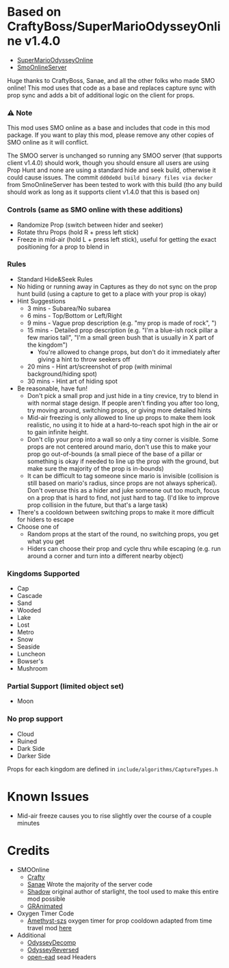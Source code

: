 # Based on CraftyBoss/SuperMarioOdysseyOnline **v1.4.0**
* [SuperMarioOdysseyOnline](https://github.com/CraftyBoss/SuperMarioOdysseyOnline)
* [SmoOnlineServer](https://github.com/Sanae6/SmoOnlineServer)  
  
Huge thanks to CraftyBoss, Sanae, and all the other folks who made SMO online! This mod uses that code as a base and replaces capture sync with prop sync and adds a bit of additional logic on the client for props. 

### :warning: Note
This mod uses SMO online as a base and includes that code in this mod package. If you want to play this mod, please remove any other copies of SMO online as it will conflict.

The SMOO server is unchanged so running any SMOO server (that supports client v1.4.0) should work, though you should ensure all users are using Prop Hunt and none are using a standard hide and seek build, otherwise it could cause issues. The commit `dd0de0d build binary files via docker` from SmoOnlineServer has been tested to work with this build (tho any build should work as long as it supports client v1.4.0 that this is based on)

### Controls (same as SMO online with these additions)
* Randomize Prop (switch between hider and seeker)
* Rotate thru Props (hold R + press left stick)
* Freeze in mid-air (hold L + press left stick), useful for getting the exact positioning for a prop to blend in

### Rules
* Standard Hide&Seek Rules
* No hiding or running away in Captures as they do not sync on the prop hunt build (using a capture to get to a place with your prop is okay)
* Hint Suggestions
  * 3 mins - Subarea/No subarea
  * 6 mins - Top/Bottom or Left/Right
  * 9 mins - Vague prop description (e.g. "my prop is made of rock", ")
  * 15 mins - Detailed prop description (e.g. "I'm a blue-ish rock pillar a few marios tall", "I'm a small green bush that is usually in X part of the kingdom")
    * You're allowed to change props, but don't do it immediately after giving a hint to throw seekers off
  * 20 mins - Hint art/screenshot of prop (with minimal background/hiding spot)
  * 30 mins - Hint art of hiding spot
* Be reasonable, have fun!
  * Don't pick a small prop and just hide in a tiny crevice, try to blend in with normal stage design. If people aren't finding you after too long, try moving around, switching props, or giving more detailed hints
  * Mid-air freezing is only allowed to line up props to make them look realistic, no using it to hide at a hard-to-reach spot high in the air or to gain infinite height.
  * Don't clip your prop into a wall so only a tiny corner is visible. Some props are not centered around mario, don't use this to make your prop go out-of-bounds (a small piece of the base of a pillar or something is okay if needed to line up the prop with the ground, but make sure the majority of the prop is in-bounds)
  * It can be difficult to tag someone since mario is invisible (collision is still based on mario's radius, since props are not always spherical). Don't overuse this as a hider and juke someone out too much, focus on a prop that is hard to find, not just hard to tag. (I'd like to improve prop collision in the future, but that's a large task)
* There's a cooldown between switching props to make it more difficult for hiders to escape
* Choose one of
    * Random props at the start of the round, no switching props, you get what you get
    * Hiders can choose their prop and cycle thru while escaping (e.g. run around a corner and turn into a different nearby object)

### Kingdoms Supported
* Cap
* Cascade
* Sand
* Wooded
* Lake
* Lost
* Metro
* Snow
* Seaside
* Luncheon
* Bowser's
* Mushroom  

### Partial Support (limited object set)
* Moon

### No prop support
* Cloud
* Ruined
* Dark Side
* Darker Side


Props for each kingdom are defined in `include/algorithms/CaptureTypes.h`

# Known Issues
* Mid-air freeze causes you to rise slightly over the course of a couple minutes


# Credits
- SMOOnline
  - [Crafty](https://github.com/CraftyBoss)
  - [Sanae](https://github.com/sanae6) Wrote the majority of the server code
  - [Shadow](https://github.com/shadowninja108) original author of starlight, the tool used to make this entire mod possible
  - [GRAnimated](https://github.com/GRAnimated)
- Oxygen Timer Code
  - [Amethyst-szs](https://github.com/Amethyst-szs) oxygen timer for prop cooldown adapted from time travel mod [here](https://github.com/Amethyst-szs/time-travel-standalone/blob/main/source/main.cpp#L215)
- Additional
  - [OdysseyDecomp](https://github.com/shibbo/OdysseyDecomp)
  - [OdysseyReversed](https://github.com/shibbo/OdysseyReversed)
  - [open-ead](https://github.com/open-ead/sead) sead Headers
